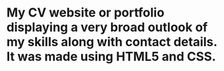 # My CV website or portfolio displaying a very broad outlook of my skills along with contact details. It was made using HTML5 and CSS.
